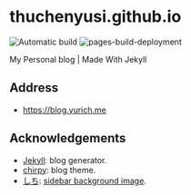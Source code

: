 # thuchenyusi.github.io
![Automatic build](https://github.com/thuchenyusi/thuchenyusi.github.io/actions/workflows/pages-deploy.yml/badge.svg)
![pages-build-deployment](https://github.com/thuchenyusi/thuchenyusi.github.io/actions/workflows/pages/pages-build-deployment/badge.svg)

My Personal blog | Made With Jekyll

## Address

- https://blog.yurich.me

## Acknowledgements

- [Jekyll](https://jekyllrb.com/): blog generator.
- [chirpy](https://github.com/cotes2020/jekyll-theme-chirpy): blog theme.
- [しち](https://www.pixiv.net/users/4313649): [sidebar background image](https://www.pixiv.net/artworks/43254374).